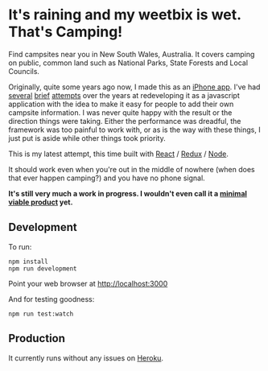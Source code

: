 # It's raining and my weetbix is wet. That's Camping!

Find campsites near you in New South Wales, Australia. It covers camping on public, common land such as National Parks, State Forests and Local Councils.

Originally, quite some years ago now, I made this as an [iPhone app](https://github.com/mlandauer/ThatsCamping). I've had
[several](https://github.com/mlandauer/thats-camping-2-aborted-attempt) [brief](https://github.com/mlandauer/thats-camping-2) [attempts](https://github.com/mlandauer/thats-camping-3) over the years at redeveloping it as a javascript
application with the idea to make it  easy for people to add their own
campsite information. I was never quite happy with the result or the direction things were taking. Either the performance was dreadful, the framework was too painful to work with, or as is the way with these things, I just put is aside while other things took priority.

This is my latest attempt, this time built with [React](https://facebook.github.io/react/) / [Redux](http://redux.js.org/) / [Node](https://nodejs.org/).

It should work even when you're out in the middle of nowhere (when does that
ever happen camping?) and you have no phone signal.

**It's still very much a work in progress. I wouldn't even call it a [minimal viable product](https://en.wikipedia.org/wiki/Minimum_viable_product) yet.**

## Development

To run:
```
npm install
npm run development
```

Point your web browser at [http://localhost:3000](http://localhost:3000)

And for testing goodness:
```
npm run test:watch
```

## Production

It currently runs without any issues on [Heroku](https://www.heroku.com/).
